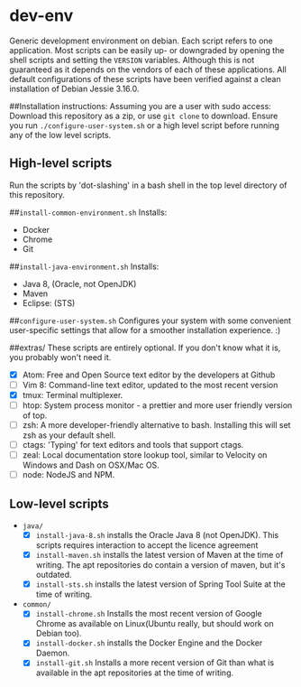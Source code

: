 # dev-env
Generic development environment on debian.
Each script refers to one application. Most scripts can be easily up- or downgraded by opening the shell scripts and setting the `VERSION` variables.
Although this is not guaranteed as it depends on the vendors of each of these applications.
All default configurations of these scripts have been verified against a clean installation of Debian Jessie 3.16.0.

##Installation instructions: 
Assuming you are a user with sudo access:
Download this repository as a zip, or use `git clone` to download.
Ensure you run `./configure-user-system.sh` or a high level script before running any of the low level scripts.

## High-level scripts
Run the scripts by 'dot-slashing' in a bash shell in the top level directory of this repository.

##`install-common-environment.sh`
Installs:
- Docker
- Chrome
- Git

##`install-java-environment.sh`
Installs:
- Java 8, (Oracle, not OpenJDK)
- Maven
- Eclipse: (STS)

##`configure-user-system.sh` 
Configures your system with some convenient user-specific settings that allow for a smoother installation experience. :)

##extras/
These scripts are entirely optional. 
If you don't know what it is, you probably won't need it.
- [x] Atom: Free and Open Source text editor by the developers at Github
- [ ] Vim 8: Command-line text editor, updated to the most recent version
- [x] tmux: Terminal multiplexer.
- [ ] htop: System process monitor - a prettier and more user friendly version of top.
- [ ] zsh: A more developer-friendly alternative to bash. Installing this will set zsh as your default shell.
- [ ] ctags: 'Typing' for text editors and tools that support ctags.
- [ ] zeal: Local documentation store lookup tool, similar to Velocity on Windows and Dash on OSX/Mac OS.
- [ ] node: NodeJS and NPM.

## Low-level scripts
- `java/`
    - [x] `install-java-8.sh` installs the Oracle Java 8 (not OpenJDK). This scripts requires interaction to accept the licence agreement
    - [x] `install-maven.sh` installs the latest version of Maven at the time of writing. The apt repositories do contain a version of maven, but it's outdated.
    - [x] `install-sts.sh` installs the latest version of Spring Tool Suite at the time of writing.
- `common/`
    - [x] `install-chrome.sh` Installs the most recent version of Google Chrome as available on Linux(Ubuntu really, but should work on Debian too).
    - [x] `install-docker.sh` installs the Docker Engine and the Docker Daemon.
    - [x] `install-git.sh` Installs a more recent version of Git than what is available in the apt repositories at the time of writing.
